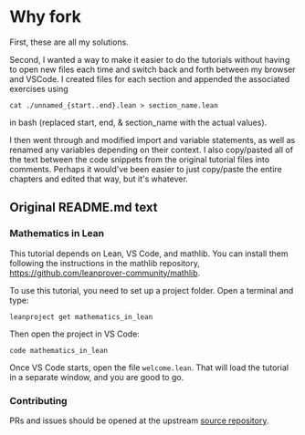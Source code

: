 # Why fork

First, these are all my solutions.

Second, I wanted a way to make it easier to do the tutorials without having to open new files each time and switch back and forth between my browser and VSCode. I created files for each section and appended the associated exercises using
```
cat ./unnamed_{start..end}.lean > section_name.lean
```
in bash (replaced start, end, & section_name with the actual values).

I then went through and modified import and variable statements, as well as renamed any variables depending on their context. I also copy/pasted all of the text between the code snippets from the original tutorial files into comments. Perhaps it would've been easier to just copy/paste the entire chapters and edited that way, but it's whatever.

## Original README.md text

### Mathematics in Lean

This tutorial depends on Lean, VS Code, and mathlib.
You can install them following the instructions
in the mathlib repository,
<https://github.com/leanprover-community/mathlib>.

To use this tutorial, you need to set up a project folder.
Open a terminal and type:
```
leanproject get mathematics_in_lean
```
Then open the project in VS Code:
```
code mathematics_in_lean
```
Once VS Code starts, open the file `welcome.lean`.
That will load the tutorial in a
separate window, and you are good to go.

### Contributing

PRs and issues should be opened at the upstream
[source repository](https://github.com/avigad/mathematics_in_lean_source).